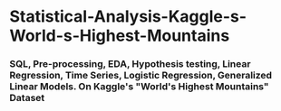 # Statistical-Analysis-Kaggle-s-World-s-Highest-Mountains
### SQL, Pre-processing, EDA, Hypothesis testing, Linear Regression, Time Series, Logistic Regression, Generalized Linear Models.   On Kaggle's "World's Highest Mountains" Dataset
